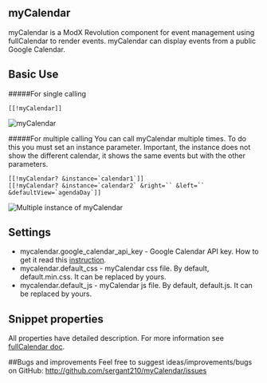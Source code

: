 ## myCalendar

myCalendar is a ModX Revolution component for event management using fullCalendar to render events. myCalendar can display events from a public Google Calendar.

## Basic Use
#####For single calling
```
[[!myCalendar]]
```
![myCalendar](https://file.modx.pro/files/a/1/3/a1355b1435283b29c0969d37db272c73s.jpg)

#####For multiple calling 
You can call myCalendar multiple times. To do this you must set an instance parameter. Important, the instance does not show the different calendar, it shows the same events but with the other parameters.
```
[[!myCalendar? &instance=`calendar1`]]
[[!myCalendar? &instance=`calendar2` &right=`` &left=`` &defaultView=`agendaDay`]]
```
![Multiple instance of myCalendar](https://file.modx.pro/files/b/4/4/b4429355714ff7121292321d174a554a.png)

## Settings
- mycalendar.google_calendar_api_key - Google Calendar API key. How to get it read this [instruction](http://fullcalendar.io/docs/google_calendar/).
- mycalendar.default_css - myCalendar css file. By default, default.min.css. It can be replaced by yours.
- mycalendar.default_js - myCalendar js file. By default, default.js. It can be replaced by yours.

## Snippet properties
All properties have detailed description. For more information see [fullCalendar doc](http://fullcalendar.io/docs/). 

##Bugs and improvements
Feel free to suggest ideas/improvements/bugs on GitHub:
http://github.com/sergant210/myCalendar/issues
